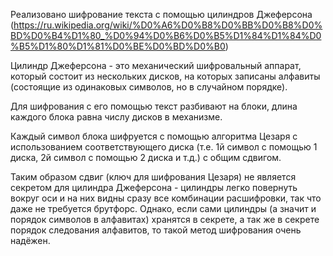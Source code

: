 Реализовано шифрование текста с помощью цилиндров Джеферсона (https://ru.wikipedia.org/wiki/%D0%A6%D0%B8%D0%BB%D0%B8%D0%BD%D0%B4%D1%80_%D0%94%D0%B6%D0%B5%D1%84%D1%84%D0%B5%D1%80%D1%81%D0%BE%D0%BD%D0%B0)

Цилиндр Джеферсона - это механический шифровальный аппарат, который состоит из нескольких дисков, на которых записаны алфавиты (состоящие из одинаковых символов, но в случайном порядке).

Для шифрования с его помощью текст разбивают на блоки, длина каждого блока равна числу дисков в механизме.

Каждый символ блока шифруется с помощью алгоритма Цезаря с использованием соответствующего диска (т.е. 1й символ с помощью 1 диска, 2й символ с помощью 2 диска и т.д.) с общим сдвигом.

Таким образом сдвиг (ключ для шифрования Цезаря) не является секретом для цилиндра Джеферсона - цилиндры легко повернуть вокруг оси и на них видны сразу все комбинации расшифровки, так что даже не требуется брутфорс. Однако, если сами цилиндры (а значит и порядок символов в алфавитах) хранятся в секрете, а так же в секрете порядок следования алфавитов, то такой метод шифрования очень надёжен.

